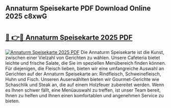 ## Annaturm Speisekarte PDF Download Online 2025 c8xwG

# <h2><a href="http://gc9r53.nevu.top/?p=Annaturm+Speisekarte">🔗 👉🔴 Annaturm Speisekarte 2025 PDF</a></h2>

[![Annaturm Speisekarte 2025 PDF](https://i.imgur.com/dBaPXMq.png)](http://gc9r53.nevu.top/?p=Annaturm+Speisekarte)
Die Annaturm Speisekarte ist die Kunst, zwischen einer Vielzahl von Gerichten zu wählen. Unsere Cafeteria bietet leichte und frische Salate, die Sie im speziellen Menübereich finden können. Für diejenigen, die Fleisch lieben, bieten wir eine umfangreiche Auswahl an Gerichten auf der Annaturm Speisekarte an: Rindfleisch, Schweinefleisch, Huhn und Fisch. Unseren Auserwählten bieten wir Gourmet-Gerichte wie Schaschlik und Steak an, die auf einem Holzfeuer zubereitet werden. Wenn es Ihnen schwer fällt, eine Menüauswahl zu treffen, ist unser Team bereit, Ihnen zu helfen und Ihnen einen komfortablen und angenehmen Service zu bieten.
